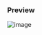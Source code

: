 ### Preview
![image](https://github.com/user-attachments/assets/cbaa3bff-ad1d-4182-bd89-8e07bc9acf88)
